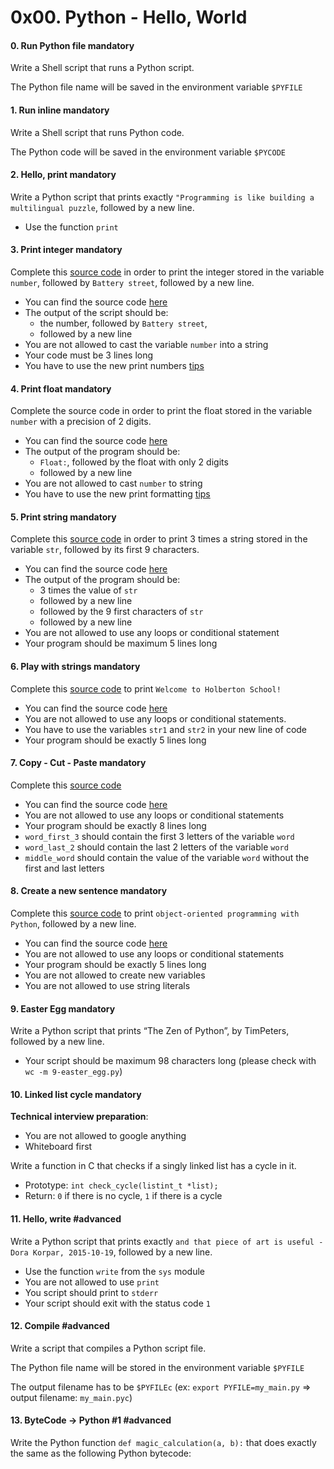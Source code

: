 <h1 class="gap">0x00. Python - Hello, World</h1>


<h4 class="task">
    0. Run Python file
      <span class="alert alert-warning mandatory-optional">
        mandatory
      </span>
</h4><p>Write a Shell script that runs a Python script.</p><p>The Python file name will be saved in the environment variable <code>$PYFILE</code></p>


<h4 class="task">
    1. Run inline
      <span class="alert alert-warning mandatory-optional">
        mandatory
      </span>
</h4><p>Write a Shell script that runs Python code.</p><p>The Python code will be saved in the environment variable <code>$PYCODE</code></p>


<h4 class="task">
    2. Hello, print
      <span class="alert alert-warning mandatory-optional">
        mandatory
      </span>
</h4><p>Write a Python script that prints exactly <code>"Programming is like building a multilingual puzzle</code>, followed by a new line.</p><ul>
<li>Use the function <code>print</code></li>
</ul>


<h4 class="task">
    3. Print integer
      <span class="alert alert-warning mandatory-optional">
        mandatory
      </span>
</h4><p>Complete this <a href="/rltoken/0i-Pnpg2KOknFsKP1aTbMw" target="_blank" title="source code">source code</a> in order to print the integer stored in the variable <code>number</code>, followed by <code>Battery street</code>, followed by a new line.</p><ul>
<li>You can find the source code <a href="/rltoken/0i-Pnpg2KOknFsKP1aTbMw" target="_blank" title="here">here</a></li>
<li>The output of the script should be:

<ul>
<li>the number, followed by <code>Battery street</code>,</li>
<li>followed by a new line</li>
</ul></li>
<li>You are not allowed to cast the variable <code>number</code> into a string</li>
<li>Your code must be 3 lines long</li>
<li>You have to use the new print numbers <a href="/rltoken/k33L_JH5NMcE3c4LsUkVlA" target="_blank" title="tips">tips</a></li>
</ul>


<h4 class="task">
    4. Print float
      <span class="alert alert-warning mandatory-optional">
        mandatory
      </span>
</h4><p>Complete the source code in order to print the float stored in the variable <code>number</code> with a precision of 2 digits.</p><ul>
<li>You can find the source code <a href="/rltoken/PIUHr_JgW70Vdl8RMF3dlw" target="_blank" title="here">here</a></li>
<li>The output of the program should be:

<ul>
<li><code>Float:</code>, followed by the float with only 2 digits</li>
<li>followed by a new line</li>
</ul></li>
<li>You are not allowed to cast <code>number</code> to string</li>
<li>You have to use the new print formatting <a href="/rltoken/CLkyFheLlanPlBS4ySOg7A" target="_blank" title="tips">tips</a></li>
</ul>


<h4 class="task">
    5. Print string
      <span class="alert alert-warning mandatory-optional">
        mandatory
      </span>
</h4><p>Complete this <a href="/rltoken/SsZaCpUT5-6nybzBeUkHyw" target="_blank" title="source code">source code</a> in order to print 3 times a string stored in the variable <code>str</code>, followed by its first 9 characters.</p><ul>
<li>You can find the source code <a href="/rltoken/SsZaCpUT5-6nybzBeUkHyw" target="_blank" title="here">here</a></li>
<li>The output of the program should be:

<ul>
<li>3 times the value of <code>str</code></li>
<li>followed by a new line</li>
<li>followed by the 9 first characters of <code>str</code></li>
<li>followed by a new line</li>
</ul></li>
<li>You are not allowed to use any loops or conditional statement</li>
<li>Your program should be maximum 5 lines long</li>
</ul>


<h4 class="task">
    6. Play with strings
      <span class="alert alert-warning mandatory-optional">
        mandatory
      </span>
</h4><p>Complete this <a href="/rltoken/ZkKe9rR2Wmml7czNY0BuiA" target="_blank" title="source code">source code</a> to print <code>Welcome to Holberton School!</code></p><ul>
<li>You can find the source code <a href="/rltoken/ZkKe9rR2Wmml7czNY0BuiA" target="_blank" title="here">here</a></li>
<li>You are not allowed to use any loops or conditional statements.</li>
<li>You have to use the variables <code>str1</code> and <code>str2</code> in your new line of code</li>
<li>Your program should be exactly 5 lines long</li>
</ul>


<h4 class="task">
    7. Copy - Cut - Paste
      <span class="alert alert-warning mandatory-optional">
        mandatory
      </span>
</h4><p>Complete this <a href="/rltoken/dJ-bm1rlE4YnA9KxKWr-dw" target="_blank" title="source code">source code</a></p><ul>
<li>You can find the source code <a href="/rltoken/dJ-bm1rlE4YnA9KxKWr-dw" target="_blank" title="here">here</a></li>
<li>You are not allowed to use any loops or conditional statements</li>
<li>Your program should be exactly 8 lines long</li>
<li><code>word_first_3</code> should contain the first 3 letters of the variable <code>word</code></li>
<li><code>word_last_2</code> should contain the last 2 letters of the variable <code>word</code></li>
<li><code>middle_word</code> should contain the value of the variable <code>word</code> without the first and last letters</li>
</ul>


<h4 class="task">
    8. Create a new sentence
      <span class="alert alert-warning mandatory-optional">
        mandatory
      </span>
</h4><p>Complete this <a href="/rltoken/nmjfA3M8cUyPTqrAts6YTw" target="_blank" title="source code">source code</a> to print <code>object-oriented programming with Python</code>, followed by a new line.</p><ul>
<li>You can find the source code <a href="/rltoken/nmjfA3M8cUyPTqrAts6YTw" target="_blank" title="here">here</a></li>
<li>You are not allowed to use any loops or conditional statements</li>
<li>Your program should be exactly 5 lines long</li>
<li>You are not allowed to create new variables</li>
<li>You are not allowed to use string literals</li>
</ul>


<h4 class="task">
    9. Easter Egg
      <span class="alert alert-warning mandatory-optional">
        mandatory
      </span>
</h4><p>Write a Python script that prints “The Zen of Python”, by TimPeters, followed by a new line.</p><ul>
<li>Your script should be maximum 98 characters long (please check with <code>wc -m 9-easter_egg.py</code>)</li>
</ul>


<h4 class="task">
    10. Linked list cycle
      <span class="alert alert-warning mandatory-optional">
        mandatory
      </span>
</h4><p><strong>Technical interview preparation</strong>: </p><ul>
<li>You are not allowed to google anything</li>
<li>Whiteboard first</li>
</ul><p>Write a function in C that checks if a singly linked list has a cycle in it.</p><ul>
<li>Prototype: <code>int check_cycle(listint_t *list);</code></li>
<li>Return: <code>0</code> if there is no cycle, <code>1</code> if there is a cycle</li>
</ul>


<h4 class="task">
    11. Hello, write
      <span class="alert alert-info mandatory-optional">
        #advanced
      </span>
</h4><p>Write a Python script that prints exactly <code>and that piece of art is useful - Dora Korpar, 2015-10-19</code>, followed by a new line.</p><ul>
<li>Use the function <code>write</code> from the <code>sys</code> module</li>
<li>You are not allowed to use <code>print</code></li>
<li>You script should print to <code>stderr</code></li>
<li>Your script should exit with the status code <code>1</code></li>
</ul>


<h4 class="task">
    12. Compile
      <span class="alert alert-info mandatory-optional">
        #advanced
      </span>
</h4><p>Write a script that compiles a Python script file.</p><p>The Python file name will be stored in the environment variable <code>$PYFILE</code></p><p>The output filename has to be <code>$PYFILEc</code> (ex: <code>export PYFILE=my_main.py</code> =&gt; output filename: <code>my_main.pyc</code>)</p>


<h4 class="task">
    13. ByteCode -&gt; Python #1
      <span class="alert alert-info mandatory-optional">
        #advanced
      </span>
</h4><p>Write the Python function <code>def magic_calculation(a, b):</code> that does exactly the same as the following Python bytecode:</p>

